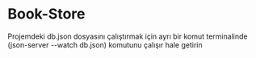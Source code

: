 # Book-Store
 Projemdeki db.json dosyasını çalıştırmak için ayrı bir komut terminalinde (json-server --watch db.json) komutunu çalışır hale getirin
